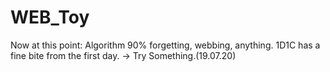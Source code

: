 # WEB_Toy

Now at this point: Algorithm 90% forgetting, webbing, anything. 1D1C has a fine bite from the first day.
-> Try Something.(19.07.20)
